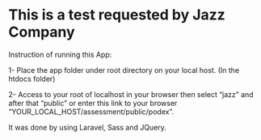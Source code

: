 # This is a test requested by Jazz Company

Instruction of running this App:

1- Place the app folder under root directory on your local host. (In the htdocs folder)

2- Access to your root of localhost in your browser then select “jazz” and after that “public” or enter this link to your browser “YOUR_LOCAL_HOST/assessment/public/podex”.

It was done by using Laravel, Sass and JQuery.
    
    
